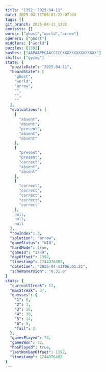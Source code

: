 ```yaml
---
title: "1392: 2025-04-11"
date: 2025-04-11T06:01:22-07:00
tags: []
git_branch: 2025-04-11_1392
contests: []
words: ["ghost","world","arrow"]
openers: ["ghost"]
middlers: ["world"]
puzzles: [1392]
hashes: ["AAPAAPPCAACCCCCXXXXXXXXXXXXXXX"]
shifts: ["gyzxg"]
state: {
  "puzzleDate": "2025-04-11",
  "boardState": [
    "ghost",
    "world",
    "arrow",
    "",
    "",
    ""
  ],
  "evaluations": [
    [
      "absent",
      "absent",
      "present",
      "absent",
      "absent"
    ],
    [
      "present",
      "present",
      "correct",
      "absent",
      "absent"
    ],
    [
      "correct",
      "correct",
      "correct",
      "correct",
      "correct"
    ],
    null,
    null,
    null
  ],
  "rowIndex": 3,
  "solution": "arrow",
  "gameStatus": "WIN",
  "hardMode": true,
  "gameId": "1749",
  "dayOffset": 1392,
  "timestamp": 1744376482,
  "datetime": "2025-04-11T06:01:22",
  "schemaVersion": "0.31.0"
}
stats: {
  "currentStreak": 11,
  "maxStreak": 37,
  "guesses": {
    "1": 0,
    "2": 3,
    "3": 16,
    "4": 30,
    "5": 14,
    "6": 9,
    "fail": 2
  },
  "gamesPlayed": 74,
  "gamesWon": 72,
  "hasPlayed": true,
  "lastWonDayOffset": 1392,
  "timestamp": 1744376482
}
---
```

<!-- more -->
